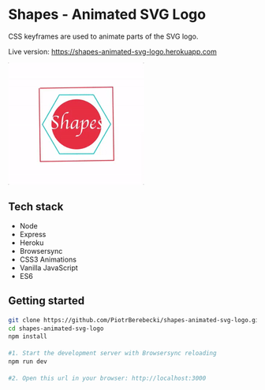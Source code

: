 # Shapes - Animated SVG Logo

CSS keyframes are used to animate parts of the SVG logo.

Live version: https://shapes-animated-svg-logo.herokuapp.com

<img src="./src/graphics/screencast.gif" width="275px" height="auto">

## Tech stack
* Node
* Express
* Heroku
* Browsersync
* CSS3 Animations
* Vanilla JavaScript
* ES6

## Getting started

```sh
git clone https://github.com/PiotrBerebecki/shapes-animated-svg-logo.git
cd shapes-animated-svg-logo
npm install

#1. Start the development server with Browsersync reloading
npm run dev

#2. Open this url in your browser: http://localhost:3000
```
